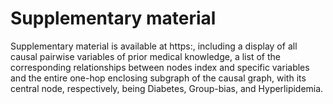 # Supplementary material
Supplementary material is available at https:, including a display of all causal pairwise variables of prior medical knowledge, a list of the corresponding relationships between nodes index and specific variables and the entire one-hop enclosing subgraph of the causal graph, with its central node, respectively, being Diabetes, Group-bias, and Hyperlipidemia.
